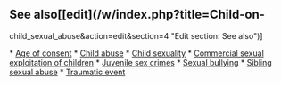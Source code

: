 ## See also[[edit](/w/index.php?title=Child-on-
child\_sexual\_abuse&action=edit&section=4 "Edit section: See also")]

 \* [Age of consent](/wiki/Age\_of\_consent "Age of consent")
 \* [Child abuse](/wiki/Child\_abuse "Child abuse")
 \* [Child sexuality](/wiki/Child\_sexuality "Child sexuality")
 \* [Commercial sexual exploitation of children](/wiki/Commercial\_sexual\_exploitation\_of\_children "Commercial sexual exploitation of children")
 \* [Juvenile sex crimes](/wiki/Juvenile\_sex\_crimes "Juvenile sex crimes")
 \* [Sexual bullying](/wiki/Sexual\_bullying "Sexual bullying")
 \* [Sibling sexual abuse](/wiki/Sibling\_sexual\_abuse "Sibling sexual abuse")
 \* [Traumatic event](/wiki/Psychological\_trauma "Psychological trauma")
